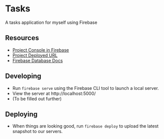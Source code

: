 Tasks
=============================
A tasks application for myself using Firebase


Resources
---------

- [Project Console in Firebase](https://console.firebase.google.com/project/tasks-f2d3f/)
- [Project Deployed URL](https://tasks-f2d3f.firebaseapp.com/)
- [Firebase Database Docs](https://firebase.google.com/docs/database/)


Developing
----------

- Run `firebase serve` using the Firebase CLI tool to launch a local server.
- View the server at http://localhost:5000/
- (To be filled out further)


Deploying
---------

- When things are looking good, run `firebase deploy` to upload the latest snapshot to our servers.